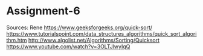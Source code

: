 # Assignment-6

Sources:  Rene
          https://www.geeksforgeeks.org/quick-sort/
          https://www.tutorialspoint.com/data_structures_algorithms/quick_sort_algorithm.htm
          http://www.algolist.net/Algorithms/Sorting/Quicksort
          https://www.youtube.com/watch?v=3OLTJlwyIqQ
          
          
        
